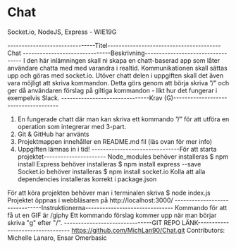 # Chat
Socket.io, NodeJS, Express - WIE19G


-------------------------------Titel----------------------------------------
Chat
-------------------------------Beskrivning----------------------------------
I den här inlämningen skall ni skapa en chatt-baserad app som låter användare chatta med med varandra i realtid. Kommunikationen skall sättas upp och göras med socket.io. Utöver chatt delen i uppgiften skall det även vara möjligt att skriva kommandon. Detta görs genom att börja skriva ”/” och ger då användaren förslag på giltiga kommandon - likt hur det fungerar i exempelvis Slack.
-------------------------------Krav (G)-------------------------------------
1. En fungerade chatt där man kan skriva ett kommando ”/” för att utföra en operation som integrerar med 3-part.
2. Git & GitHub har använts
3. Projektmappen innehåller en README.md fil (läs ovan för mer info)
4. Uppgiften lämnas in i tid!
-------------------------------För att starta projektet----------------------
Node_modules behöver installeras
 $ npm install
Express behöver installeras
 $ npm install express --save
Socket.io behöver installeras
 $ npm install socket.io
Kolla att alla dependencies installeras korrekt i package.json

För att köra projekten behöver man i terminalen skriva
$ node index.js
Projektet öppnas i webbläsaren på http://localhost:3000/
-------------------------------Instruktionerna-------------------------------
Kommando för att få ut en GIF är /giphy
Ett kommando förslag kommer upp när man börjar skriva "g" efter "/".
-------------------------------GIT REPO LÄNK---------------------------------
https://github.com/MichLan90/Chat.git 
Contributors: Michelle Lanaro, Ensar Omerbasic
